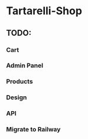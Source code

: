# Tartarelli-Shop
## TODO: 
### Cart
### Admin Panel
### Products
### Design
### API
### Migrate to Railway
